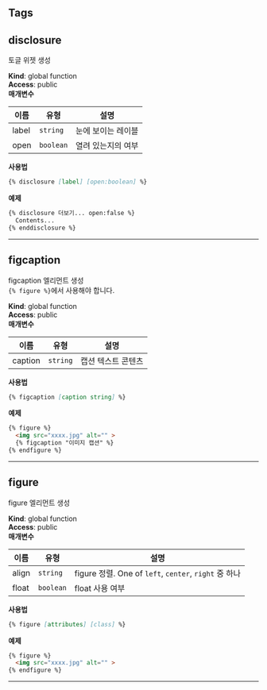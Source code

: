 ## Tags

<a name="disclosure"></a>

## disclosure
토글 위젯 생성

**Kind**: global function  
**Access**: public  
**매개변수**

| 이름 | 유형 | 설명 |
| --- | --- | --- |
| label | <code>string</code> | 눈에 보이는 레이블 |
| open | <code>boolean</code> | 열려 있는지의 여부 |

**사용법**  
```markdown
{% disclosure [label] [open:boolean] %}
```
**예제**  
```markdown
{% disclosure 더보기... open:false %}
  Contents...
{% enddisclosure %}
```

* * *

<a name="figcaption"></a>

## figcaption
figcaption 엘리먼트 생성 <br>
`{% figure %}`에서 사용해야 합니다.

**Kind**: global function  
**Access**: public  
**매개변수**

| 이름 | 유형 | 설명 |
| --- | --- | --- |
| caption | <code>string</code> | 캡션 텍스트 콘텐츠 |

**사용법**  
```markdown
{% figcaption [caption string] %}
```
**예제**  
```markdown
{% figure %}
  <img src="xxxx.jpg" alt="" >
  {% figcaption "이미지 캡션" %}
{% endfigure %}
```

* * *

<a name="figure"></a>

## figure
figure 엘리먼트 생성

**Kind**: global function  
**Access**: public  
**매개변수**

| 이름 | 유형 | 설명 |
| --- | --- | --- |
| align | <code>string</code> | figure 정렬. One of `left`, `center`, `right` 중 하나 |
| float | <code>boolean</code> | float 사용 여부 |

**사용법**  
```markdown
{% figure [attributes] [class] %}
```
**예제**  
```markdown
{% figure %}
  <img src="xxxx.jpg" alt="" >
{% endfigure %}
```

* * *
